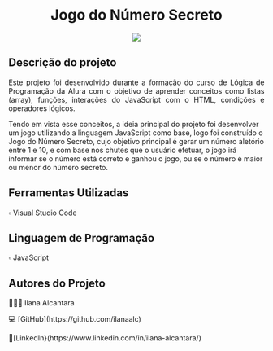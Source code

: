 <h1 align="center">Jogo do Número Secreto</h1>

<p align="center">
<img src="[http://img.shields.io/static/v1?label=STATUS&message=EM%20DESENVOLVIMENTO&color=GREEN&style=for-the-badge](https://github.com/ilanaalc/jogo-do-numero-secreto-js/assets/115844304/13ea2c68-af82-4a0b-85aa-f5248a68174d)"/>
</p>

## Descrição do projeto 

<p align="justify">
Este projeto foi desenvolvido durante a formação do curso de Lógica de Programação da Alura com o objetivo de aprender conceitos como listas (array), funções, interações do JavaScript com o HTML, condições e operadores lógicos.

Tendo em vista esse conceitos, a ideia principal do projeto foi desenvolver um jogo utilizando a linguagem JavaScript como base, logo foi construído o Jogo do Número Secreto, cujo objetivo principal é gerar um número aletório entre 1 e 10, e com base nos chutes que o usuário efetuar, o jogo irá informar se o número está correto e ganhou o jogo, ou se o número é maior ou menor do número secreto.

</p>

## Ferramentas Utilizadas
<p> ▫️ Visual Studio Code

## Linguagem de Programação
▫️ JavaScript

## Autores do Projeto
<p>👩🏽‍💻 Ilana Alcantara
<p>💻 [GitHub](https://github.com/ilanaalc)
<p> 🔹[LinkedIn}(https://www.linkedin.com/in/ilana-alcantara/)
